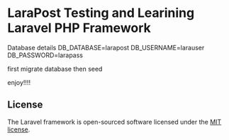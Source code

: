 # LaraPost Testing and Learining Laravel PHP Framework

Database details
DB_DATABASE=larapost
DB_USERNAME=larauser
DB_PASSWORD=larapass

first migrate database
then seed

enjoy!!!!


## License

The Laravel framework is open-sourced software licensed under the [MIT license](http://opensource.org/licenses/MIT).
